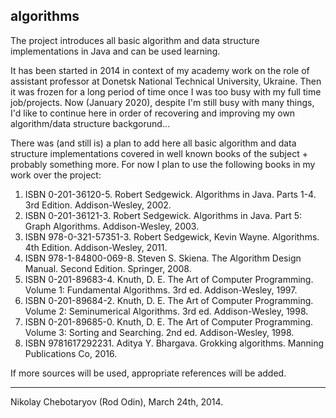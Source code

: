 algorithms
---

The project introduces all basic algorithm and data structure implementations in Java and can be used learning.

It has been started in 2014 in context of my academy work on the role of assistant professor at 
Donetsk National Technical University, Ukraine. 
Then it was frozen for a long period of time once I was too busy with my full time job/projects.
Now (January 2020), despite I'm still busy with many things, I'd like to continue here in order of recovering and 
improving my own algorithm/data structure backgorund...

There was (and still is) a plan to add here all basic algorithm and data structure implementations covered in well known 
books of the subject + probably something more. 
For now I plan to use the following books in my work over the project:

1. ISBN 0-201-36120-5. Robert Sedgewick. Algorithms in Java. Parts 1-4. 3rd Edition. Addison-Wesley, 2002.
2. ISBN 0-201-36121-3. Robert Sedgewick. Algorithms in Java. Part 5: Graph Algorithms. Addison-Wesley, 2003.
3. ISBN 978-0-321-57351-3. Robert Sedgewick, Kevin Wayne. Algorithms. 4th Edition. Addison-Wesley, 2011.
4. ISBN 978-1-84800-069-8. Steven S. Skiena. The Algorithm Design Manual. Second Edition. Springer, 2008.
5. ISBN 0-201-89683-4. Knuth, D. E. The Art of Computer Programming. Volume 1: Fundamental Algorithms. 3rd ed. Addison-Wesley, 1997.
6. ISBN 0-201-89684-2. Knuth, D. E. The Art of Computer Programming. Volume 2: Seminumerical Algorithms. 3rd ed. Addison-Wesley, 1998.
7. ISBN 0-201-89685-0. Knuth, D. E. The Art of Computer Programming. Volume 3: Sorting and Searching. 2nd ed. Addison-Wesley, 1998.
8. ISBN 9781617292231. Aditya Y. Bhargava. Grokking algorithms. Manning Publications Co, 2016.

If more sources will be used, appropriate references will be added.

---

Nikolay Chebotaryov (Rod Odin), March 24th, 2014.
